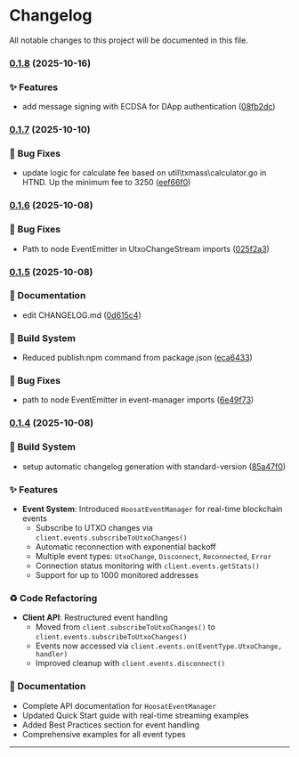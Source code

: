 # Changelog

All notable changes to this project will be documented in this file.

### [0.1.8](https://github.com/Namp88/hoosat-sdk/compare/v0.1.7...v0.1.8) (2025-10-16)

### ✨ Features

- add message signing with ECDSA for DApp authentication ([08fb2dc](https://github.com/Namp88/hoosat-sdk/commit/08fb2dcca33958263083fe1aff686626114fd44b))

### [0.1.7](https://github.com/Namp88/hoosat-sdk/compare/v0.1.6...v0.1.7) (2025-10-10)

### 🐛 Bug Fixes

- update logic for calculate fee based on util\txmass\calculator.go in HTND. Up the minimum fee to 3250 ([eef66f0](https://github.com/Namp88/hoosat-sdk/commit/eef66f0801d8fcc7182eaa83dd7edf7dd5428998))

### [0.1.6](https://github.com/Namp88/hoosat-sdk/compare/v0.1.5...v0.1.6) (2025-10-08)

### 🐛 Bug Fixes

- Path to node EventEmitter in UtxoChangeStream imports ([025f2a3](https://github.com/Namp88/hoosat-sdk/commit/025f2a3b1fb93df0c03164ed648b0effc399db8f))

### [0.1.5](https://github.com/Namp88/hoosat-sdk/compare/v0.1.4...v0.1.5) (2025-10-08)

### 📝 Documentation

- edit CHANGELOG.md ([0d615c4](https://github.com/Namp88/hoosat-sdk/commit/0d615c4a55f567c9a05ae2542db00672f111d866))

### 🔨 Build System

- Reduced publish:npm command from package.json ([eca6433](https://github.com/Namp88/hoosat-sdk/commit/eca6433225cd3b1fa913c985f26cb7486c89f7bc))

### 🐛 Bug Fixes

- path to node EventEmitter in event-manager imports ([6e49f73](https://github.com/Namp88/hoosat-sdk/commit/6e49f73b8e91fbe89d00c1bf85e3d0b0ec474cd3))

### [0.1.4](https://github.com/Namp88/hoosat-sdk/compare/v0.1.3...v0.1.4) (2025-10-08)

### 🔨 Build System

- setup automatic changelog generation with standard-version ([85a47f0](https://github.com/Namp88/hoosat-sdk/commit/85a47f09c4c7cb0c1d10026faf5af6d60197697a))

### ✨ Features

- **Event System**: Introduced `HoosatEventManager` for real-time blockchain events
  - Subscribe to UTXO changes via `client.events.subscribeToUtxoChanges()`
  - Automatic reconnection with exponential backoff
  - Multiple event types: `UtxoChange`, `Disconnect`, `Reconnected`, `Error`
  - Connection status monitoring with `client.events.getStats()`
  - Support for up to 1000 monitored addresses

### ♻️ Code Refactoring

- **Client API**: Restructured event handling
  - Moved from `client.subscribeToUtxoChanges()` to `client.events.subscribeToUtxoChanges()`
  - Events now accessed via `client.events.on(EventType.UtxoChange, handler)`
  - Improved cleanup with `client.events.disconnect()`

### 📝 Documentation

- Complete API documentation for `HoosatEventManager`
- Updated Quick Start guide with real-time streaming examples
- Added Best Practices section for event handling
- Comprehensive examples for all event types

---
